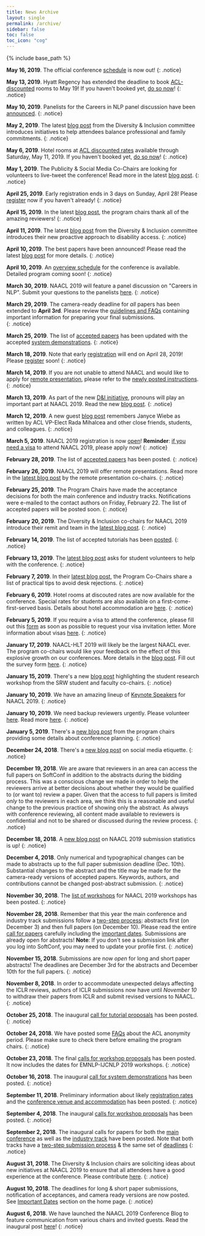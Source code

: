 ```yaml
---
title: News Archive
layout: single
permalink: /archive/
sidebar: false
toc: false
toc_icon: "cog"
---
```

{% include base_path %}

**May 16, 2019**. The official conference [schedule](/schedule/) is now out!
{: .notice}

**May 13, 2019**. Hyatt Regency has extended the deadline to book [ACL-discounted](/participants/#accommodation) rooms to May 19! If you haven't booked yet, [do so now](https://www.hyatt.com/en-US/group-booking/MSPRM/G-CMPL)! 
{: .notice}

**May 10, 2019**. Panelists for the Careers in NLP panel discussion have been [announced](/program/careerspanel/).
{: .notice}

**May 2, 2019**. The latest [blog post](/blog/childcare-and-parental-inclusion/) from the Diversity & Inclusion committee introduces initiatives to help attendees balance professional and family commitments.
{: .notice}

**May 6, 2019**. Hotel rooms at [ACL discounted rates](/participants/#accommodation) available through Saturday, May 11, 2019. If you haven't booked yet, [do so now](https://www.hyatt.com/en-US/group-booking/MSPRM/G-CMPL)! 
{: .notice}

**May 1, 2019**. The Publicity &amp; Social Media Co-Chairs are looking for volunteers to live-tweet the conference! Read more in the latest [blog post](blog/livetweet-sign-up/).
{: .notice}

**April 25, 2019**. Early registration ends in 3 days on Sunday, April 28! Please [register](https://aclweb.org/conference/naacl-hlt-2019-conference-registration/) now if you haven't already!
{: .notice}

**April 15, 2019**. In the latest [blog post](/blog/kudos-reviewers/), the program chairs thank all of the amazing reviewers!
{: .notice}

**April 11, 2019**. The latest [blog post](/blog/disability-access/) from the Diversity & Inclusion committee introduces their new proactive approach to disability access. 
{: .notice}

**April 10, 2019**. The best papers have been announced! Please read the latest [blog post](/blog/best-papers/) for more details.
{: .notice}

**April 10, 2019**. An [overview schedule](/program/schedule/) for the conference is available. Detailed program coming soon!
{: .notice}

**March 30, 2019**. NAACL 2019 will feature a panel discussion on "Careers in NLP". Submit your questions to the panelists [here](/blog/careers-panel-survey/).
{: .notice}

**March 29, 2019**. The camera-ready deadline for _all_ papers has been extended to **April 3rd**. Please review the [guidelines and FAQs](https://github.com/acl-org/acl-pub/blob/gh-pages/camera-ready-faq.md) containing important information for preparing your final submissions.  
{: .notice}

**March 25, 2019**. The list of [accepted papers](/program/accepted) has been updated with the accepted [system demonstrations](/program/accepted#system-demonstrations).
{: .notice}

**March 18, 2019**. Note that early [registration](/registration) will end on April 28, 2019! Please [register](https://aclweb.org/conference/naacl-hlt-2019-conference-registration/) soon!
{: .notice}

**March 14, 2019**. If you are not unable to attend NAACL and would like to apply for [remote presentation](/blog/remote-presentations), please refer to the [newly posted instructions](/participants#remote-presentation).
{: .notice}

**March 13, 2019**. As part of the new [D&I initiative](blog/introducing-the-diversity-and-inclusion-committee/), pronouns will play an important part at NAACL 2019. Read the new [blog post](blog/why-pronouns/).
{: .notice}

**March 12, 2019**. A new guest [blog post](/blog/in-memory-of-jan-wiebe/) remembers Janyce Wiebe as written by ACL VP-Elect Rada Mihalcea and other close friends, students, and colleagues. 
{: .notice}

**March 5, 2019**. NAACL 2019 registration is now [open](/registration/)! **Reminder**: [if you need a visa](/participants/#visa-information) to attend NAACL 2019, please apply now!
{: .notice}

**February 28, 2019**. The list of [accepted papers](/program/accepted/) has been posted. 
{: .notice}

**February 26, 2019**. NAACL 2019 will offer remote presentations. Read more in the [latest blog post](/blog/remote-presentations/) by the remote presentation co-chairs.
{: .notice}

**February 25, 2019**. The Program Chairs have made the acceptance decisions for both the main conference and industry tracks. Notifications were e-mailed to the contact authors on Friday, February 22. The list of accepted papers will be posted soon.
{: .notice}

**February 20, 2019**. The Diversity &amp; Inclusion co-chairs for NAACL 2019 introduce their remit and team in the [latest blog post](/blog/introducing-the-diversity-and-inclusion-committee/). 
{: .notice}

**February 14, 2019**. The list of accepted tutorials has been [posted](/program/tutorials). 
{: .notice}

**February 13, 2019**. The [latest blog post](/blog/call-for-student-volunteers) asks for student volunteers to help with the conference. 
{: .notice}

**February 7, 2019**. In their [latest blog post](/blog/practical-tips-to-avoid-desk-rejections), the Program Co-Chairs share a list of practical tips to avoid desk rejections.
{: .notice}

**February 6, 2019**. Hotel rooms at discouted rates are now available for the conference. Special rates for students are also available on a first-come-first-served basis. Details about hotel accommodation are [here](/participants#accommodation).
{: .notice}

**February 5, 2019**. If you require a visa to attend the conference, please fill out this [form](https://forms.office.com/Pages/ResponsePage.aspx?id=t-mmC7Ngrk-S835t3Z6bZaQKPumvKxxDqgDQK1a8-MVUOFA4UTZLTFNTWDdDMENQWENDUzY4Q0hWWS4u) as soon as possible to request your visa invitation letter. More information about visas [here](/participants/#visa-information).
{: .notice}

**January 17, 2019**. NAACL-HLT 2019 will likely be the largest NAACL ever. The program co-chairs would like your feedback on the effect of this explosive growth on our conferences. More details in the [blog post](/blog/registration-survey/). Fill out the survey form [here](https://forms.office.com/Pages/ResponsePage.aspx?id=vboLF_CikEytSw6PDwxCWemzwJvCZ35BqxNNwxlrCkZUMllUWDEyM0g5RkRWMU0xTThVUVE5NUVJWC4u).
{: .notice}

**January 15, 2019**. There's a new [blog post](/blog/spotlight-on-srw/) highlighting the student research workshop from the SRW student and faculty co-chairs.
{: .notice}

**January 10, 2019**. We have an amazing lineup of [Keynote Speakers](/program/keynotes/) for NAACL 2019.
{: .notice}

**January 10, 2019**. We need backup reviewers urgently. Please volunteer [here](https://docs.google.com/forms/d/e/1FAIpQLSe1LjaTCcEgVONMC-e-WvB03dSH0m4ewPSvxJxu_do-RrRl9Q/viewform). Read more [here](/blog/call-for-backup-reviewers/).
{: .notice}

**January 5, 2019**. There's a [new blog post](/blog/from-the-ground-up) from the program chairs providing some details about conference planning.
{: .notice}

**December 24, 2018**. There's a [new blog post](/blog/social-media-etiquette) on social media etiquette.
{: .notice}

**December 19, 2018**. We are aware that reviewers in an area can access the full papers on SoftConf in addition to the abstracts during the bidding process. This was a conscious change we made in order to help the reviewers arrive at better decisions about whether they would be qualified to (or want to) review a paper. Given that the access to full papers is limited _only_ to the reviewers in each area, we think this is a reasonable and useful change to the previous practice of showing only the abstract. As always with conference reviewing, all content made available to reviewers is confidential and not to be shared or discussed during the review process.
{: .notice}

**December 18, 2018**. A [new blog post](/blog/submission-info) on NAACL 2019 submission statistics is up!
{: .notice}

**December 4, 2018**. Only numerical and typographical changes can be made to abstracts up to the full paper submission deadline (Dec. 10th). Substantial changes to the abstract and the title may be made for the camera-ready versions of accepted papers. Keywords, authors, and contributions cannot be changed post-abstract submission.
{: .notice} 

**November 30, 2018**. The [list of workshops](/program/workshops) for NAACL 2019 workshops has been posted. 
{: .notice} 

**November 28, 2018**. Remember that this year the main conference and industry track submissions follow a [two-step process](calls/papers/#submission-types-and-requirements): abstracts first (on December 3) and then full papers (on December 10). Please read the entire [call for papers](/calls/papers) carefully including the [important dates](/calls/papers/#important-dates). Submissions are already open for abstracts!
**Note**: If you don't see a submission link after you log into SoftConf, you may need to update your profile first.
{: .notice} 

**November 15, 2018**. Submissions are now *open* for long and short paper abstracts! The deadlines are December 3rd for the abstracts and December 10th for the full papers.
{: .notice}

**November 8, 2018**. In order to accommodate unexpected delays affecting the ICLR reviews, authors of ICLR submissions now have until *November 10* to withdraw their papers from ICLR and submit revised versions to NAACL.
{: .notice}

**October 25, 2018**. The inaugural [call for tutorial proposals](/calls/tutorials/) has been posted.
{: .notice}

**October 24, 2018**. We have posted some [FAQs](/calls/papers#frequently-asked-questions) about the ACL anonymity period. Please make sure to check there before emailing the program chairs.
{: .notice}

**October 23, 2018**. The final [calls for workshop proposals](/calls/workshops) has been posted. It now includes the dates for EMNLP-IJCNLP 2019 workshops.
{: .notice}

**October 16, 2018**. The inaugural [call for system demonstrations](/calls/demos) has been posted.
{: .notice}

**September 11, 2018**. Preliminary information about likely [registration rates](/registration) and the [conference venue and accommodation](/participants) has been posted.
{: .notice}

**September 4, 2018**. The inaugural [calls for workshop proposals](/calls/workshops) has been posted.
{: .notice}

**September 2, 2018**. The inaugural calls for papers for both the [main conference](/calls/papers) as well as the [industry track](/calls/industry) have been posted. Note that both tracks have a [two-step submission process](/calls/papers/#submission-types-and-requirements) &amp; the same set of [deadlines](/calls/papers/#important-dates)
{: .notice}

**August 31, 2018**. The Diversity & Inclusion chairs are soliciting ideas about new initiatives at NAACL 2019 to ensure that all attendees have a good experience at the conference. Please contribute [here](https://docs.google.com/forms/d/e/1FAIpQLSeKwsLx7ihRjtHyRxWzPyz_tfgjfW2l0XYSsPelfbUbu1BfCw/viewform).
{: .notice}

**August 10, 2018**. The deadlines for long &amp; short paper submissions, notification of acceptances, and camera ready versions are now posted. See [Important Dates](/#dates) section on the home page.
{: .notice}

**August 6, 2018**. We have launched the NAACL 2019 Conference Blog to feature communication from various chairs and invited guests. Read the inaugural post [here](/blog/call-for-volunteers)!
{: .notice} 

